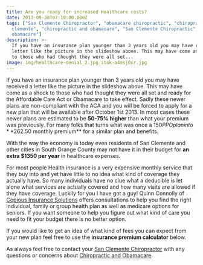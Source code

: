 ```yaml
---
title: Are you ready for increased Healthcare costs?
date: 2013-09-30T07:10:00.000Z
tags: ["San Clemente Chiropractor", "obamacare chiropractic", "chiropractor san
  clemente", "chiropractic and obamacare", "San Clemente Chiropractic", "Chiropractor
  obamacare"]
description: >-
  If you have an insurance plan younger than 3 years old you may have received a
  letter like the picture in the slideshow above. This may have come as a shock
  to those who had thought they were all set...
image: img/healthcare-denial_2.jpg_itok-a4msj0xr.jpg
---
```

If you have an insurance plan younger than 3 years old you may have received a letter like the picture in the slideshow above. This may have come as a shock to those who had thought they were all set and ready for the Affordable Care Act or Obamacare to take effect. Sadly these newer plans are non-compliant with the ACA and you will be forced to apply for a new plan that will be available after October 1st 2013. In most cases these newer plans are estimated to be **50-75% higher** than what your premium was previously. For many folks that turns what was once a $150 PPO plan into **$262.50 monthly premium** for a similar plan and benefits.

With the way the economy is today even residents of San Clemente and other cities in South Orange County may not have it in their budget for **an extra $1350 per year** in healthcare expenses.

For most people Health insurance is a very expensive monthly service that they buy into and yet have little to no idea what kind of coverage they actually have. So many individuals have no clue what a deducible is let alone what services are actually covered and how many visits are allowed if they have coverage. Luckily for you I have got a guy! Quinn Connolly of [Copious Insurance Solutions](http://copiousinsurance.com "Copious insurance solutions") offers consultations to help you find the right individual, family or group health plan as well as medicare options for seniors. If you want someone to help you figure out what kind of care you need to fit your budget there is no better option.

If you would like to get an idea of what kind of fees you can expect from your new plan feel free to use the **insurance premium calculator** below.

As always feel free to contact your [San Clemente Chiropractor](../ask-doctor.html "San Clemente Chiropractor") with any questions or concerns about [Chiropractic and Obamacare](obamacare-may-be-taking-away-your-san-clemente-chiropractic-coverage.html "Chiropractic and Obamacare").